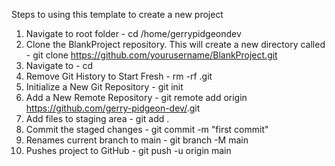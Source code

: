 Steps to using this template to create a new project

1. Navigate to root folder - cd /home/gerrypidgeondev
2. Clone the BlankProject repository. This will create a new directory called <new-repository-name> -
   git clone https://github.com/yourusername/BlankProject.git <new-repository-name>
3. Navigate to <new-repository-name> - cd <new-repository-name>
4. Remove Git History to Start Fresh - rm -rf .git
5. Initialize a New Git Repository - git init
6. Add a New Remote Repository - git remote add origin https://github.com/gerry-pidgeon-dev/<new-repository-name>.git
7. Add files to staging area - git add .
8. Commit the staged changes - git commit -m "first commit"
9. Renames current branch to main - git branch -M main
10. Pushes project to GitHub - git push -u origin main
